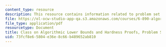 ```yaml
---
content_type: resource
description: This resource contains information related to problem set 1.
file: https://ol-ocw-studio-app-qa.s3.amazonaws.com/courses/6-890-algorithmic-lower-bounds-fun-with-hardness-proofs-fall-2014/73fcf8e65804e36e8c66b489652ab810_MIT6_890F14_ps1.pdf
file_type: application/pdf
resourcetype: Document
title: Class on Algorithmic Lower Bounds and Hardness Proofs, Problem Set 1
uid: 73fcf8e6-5804-e36e-8c66-b489652ab810
---
```

